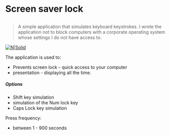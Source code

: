 ##
# Screen saver lock
##

> A simple application that simulates keyboard keystrokes.
> I wrote the application not to block computers with a corporate operating system whose settings I do not have access to. 

[![N|Solid](https://cldup.com/dTxpPi9lDf.thumb.png)](https://nodesource.com/products/nsolid)

 The application is used to:

  - Prevents screen lock - quick access to your computer
  - presentation - displaying all the time.

##### Options
- Shift key simulation
- simulation of the Num lock key
- Caps Lock key simulation

Press frequency:
- between 1 - 900 seconds
